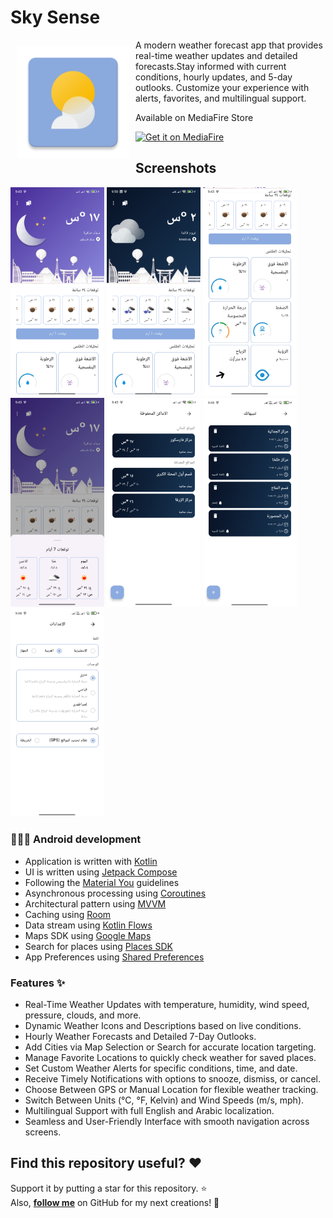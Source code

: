 # Sky Sense 
<img src="assets/icon.webp" align="left" width="180" hspace="10" vspace="10" />

A modern weather forecast app that provides real-time weather updates and detailed forecasts.Stay informed with current conditions, hourly updates, and 5-day outlooks. Customize your experience with alerts, favorites, and multilingual support.

Available on MediaFire Store

<a href="https://www.mediafire.com/file/utts35963ivvbgi/SkySense.apk/file">
  <img
    alt="Get it on MediaFire"
    height="80"
    src="https://logos-download.com/wp-content/uploads/2019/11/Mediafire_Logo-700x188.png"/>
</a>

## Screenshots

<div>
   <img src="assets/home_two.jpg" width="150" alt="Screenshot 1">
   <img src="assets/home_one.jpg" width="150" alt="Screenshot 2">
   <img src="assets/home_three.jpg" width="150" alt="Screenshot 3">
   <img src="assets/home_four.jpg" width="150" alt="Screenshot 4">
  <img src="assets/saved.jpg" width="150" alt="Screenshot 5">
  <img src="assets/alerts.jpg" width="150" alt="Screenshot 6">
  <img src="assets/settings.jpg" width="150" alt="Screenshot 7">
</div>

### 🧑🏻‍💻 Android development

- Application is written with [Kotlin](https://kotlinlang.org/docs/home.html)
- UI is written using [Jetpack Compose](https://developer.android.com/develop/ui/compose/documentation)
- Following the [Material You](https://m3.material.io/) guidelines
- Asynchronous processing using [Coroutines](https://kotlin.github.io/kotlinx.coroutines/)
- Architectural pattern using [MVVM](https://developer.android.com/topic/architecture)
- Caching using [Room](https://developer.android.com/topic/libraries/architecture/room)
- Data stream using [Kotlin Flows](https://developer.android.com/kotlin/flow)
- Maps SDK using [Google Maps](https://developers.google.com/maps/documentation/android-sdk/start)
- Search for places using [Places SDK](https://developers.google.com/maps/documentation/places/android-sdk/overview)
- App Preferences using [Shared Preferences](https://www.geeksforgeeks.org/shared-preferences-in-android-with-examples/)

### Features ✨

- Real-Time Weather Updates with temperature, humidity, wind speed, pressure, clouds, and more.
- Dynamic Weather Icons and Descriptions based on live conditions.
- Hourly Weather Forecasts and Detailed 7-Day Outlooks.
- Add Cities via Map Selection or Search for accurate location targeting.
- Manage Favorite Locations to quickly check weather for saved places.
- Set Custom Weather Alerts for specific conditions, time, and date.
- Receive Timely Notifications with options to snooze, dismiss, or cancel.
- Choose Between GPS or Manual Location for flexible weather tracking.
- Switch Between Units (°C, °F, Kelvin) and Wind Speeds (m/s, mph).
- Multilingual Support with full English and Arabic localization.
- Seamless and User-Friendly Interface with smooth navigation across screens.
  

## Find this repository useful? :heart:
Support it by putting a star for this repository. :star: <br>
Also, __[follow me](https://github.com/3wiida)__ on GitHub for my next creations! 🤩
